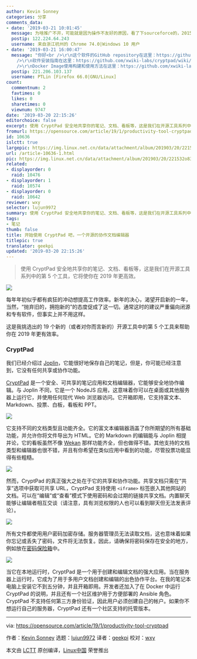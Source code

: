 ```yaml
---
author: Kevin Sonney
categories: 分享
comments_data:
- date: '2019-03-21 10:01:45'
  message: 为啥推广不开，可能就是因为操作不友好的原因，看了下sourceforce的，2015年的。反正我还没找到安装手册，以及下载位置，
  postip: 122.224.64.243
  username: 来自浙江杭州的 Chrome 74.0|Windows 10 用户
- date: '2019-03-21 16:00:47'
  message: "你好<br />\r\n这个软件的GitHub repository在这里：https://github.com/xwiki-labs/cryptpad<br
    />\r\n软件安装指南在这里：https://github.com/xwiki-labs/cryptpad/wiki/Installation-guide<br
    />\r\nDocker Image使用构建和使用方法在这里：https://github.com/xwiki-labs/cryptpad/blob/master/docs/cryptpad-docker.md"
  postip: 221.206.103.137
  username: PTLin [Firefox 66.0|GNU/Linux]
count:
  commentnum: 2
  favtimes: 0
  likes: 0
  sharetimes: 0
  viewnum: 9747
date: '2019-03-20 22:15:26'
editorchoice: false
excerpt: 使用 CryptPad 安全地共享你的笔记、文档、看板等，这是我们在开源工具系列中的第 5 个工具，它将使你在 2019 年更高效。
fromurl: https://opensource.com/article/19/1/productivity-tool-cryptpad
id: 10636
islctt: true
largepic: https://img.linux.net.cn/data/attachment/album/201903/20/221532o83zd9s89ypl9eq2.jpg
url: /article-10636-1.html
pic: https://img.linux.net.cn/data/attachment/album/201903/20/221532o83zd9s89ypl9eq2.jpg.thumb.jpg
related:
- displayorder: 0
  raid: 10476
- displayorder: 1
  raid: 10574
- displayorder: 0
  raid: 10642
reviewer: wxy
selector: lujun9972
summary: 使用 CryptPad 安全地共享你的笔记、文档、看板等，这是我们在开源工具系列中的第 5 个工具，它将使你在 2019 年更高效。
tags:
- 笔记
thumb: false
title: 开始使用 CryptPad 吧，一个开源的协作文档编辑器
titlepic: true
translator: geekpi
updated: '2019-03-20 22:15:26'
---
```



> 
> 使用 CryptPad 安全地共享你的笔记、文档、看板等，这是我们在开源工具系列中的第 5 个工具，它将使你在 2019 年更高效。
> 
> 
> 


![](/data/attachment/album/201903/20/221532o83zd9s89ypl9eq2.jpg)


每年年初似乎都有疯狂的冲动想提高工作效率。新年的决心，渴望开启新的一年，当然，“抛弃旧的，拥抱新的”的态度促成了这一切。通常这时的建议严重偏向闭源和专有软件，但事实上并不用这样。


这是我挑选出的 19 个新的（或者对你而言新的）开源工具中的第 5 个工具来帮助你在 2019 年更有效率。


### CryptPad


我们已经介绍过 [Joplin](https://opensource.com/article/19/1/productivity-tool-joplin)，它能很好地保存自己的笔记，但是，你可能已经注意到，它没有任何共享或协作功能。


[CryptPad](https://cryptpad.fr/index.html) 是一个安全、可共享的笔记应用和文档编辑器，它能够安全地协作编辑。与 Joplin 不同，它是一个 NodeJS 应用，这意味着你可以在桌面或其他服务器上运行它，并使用任何现代 Web 浏览器访问。它开箱即用，它支持富文本、Markdown、投票、白板，看板和 PPT。


![](/data/attachment/album/201903/20/221533qyns7qyrdn7dxys6.png)


它支持不同的文档类型且功能齐全。它的富文本编辑器涵盖了你所期望的所有基础功能，并允许你将文件导出为 HTML。它的 Markdown 的编辑能与 Joplin 相提并论，它的看板虽然不像 [Wekan](https://opensource.com/article/19/1/productivity-tool-wekan) 那样功能齐全，但也做得不错。其他支持的文档类型和编辑器也很不错，并且有你希望在类似应用中看到的功能，尽管投票功能显得有些粗糙。


![](/data/attachment/album/201903/20/221537mc72c1f10k70u67z.png)


然而，CryptPad 的真正强大之处在于它的共享和协作功能。共享文档只需在“共享”选项中获取可共享 URL，CryptPad 支持使用 `<iframe>` 标签嵌入其他网站的文档。可以在“编辑”或“查看”模式下使用密码和会过期的链接共享文档。内置聊天能够让编辑者相互交谈（请注意，具有浏览权限的人也可以看到聊天但无法发表评论）。


![](/data/attachment/album/201903/20/221539is8og0j88158g8ya.png)


所有文件都使用用户密码加密存储。服务器管理员无法读取文档，这也意味着如果你忘记或丢失了密码，文件将无法恢复。因此，请确保将密码保存在安全的地方，例如放在[密码保险箱](https://opensource.com/article/18/4/3-password-managers-linux-command-line)中。


![](/data/attachment/album/201903/20/221549em6tmcjit3qsimai.png)


当它在本地运行时，CryptPad 是一个用于创建和编辑文档的强大应用。当在服务器上运行时，它成为了用于多用户文档创建和编辑的出色协作平台。在我的笔记本电脑上安装它不到五分钟，并且开箱即用。开发者还加入了在 Docker 中运行 CryptPad 的说明，并且还有一个社区维护用于方便部署的 Ansible 角色。CryptPad 不支持任何第三方身份验证，因此用户必须创建自己的帐户。如果你不想运行自己的服务器，CryptPad 还有一个社区支持的托管版本。




---


via: <https://opensource.com/article/19/1/productivity-tool-cryptpad>


作者：[Kevin Sonney](https://opensource.com/users/ksonney "Kevin Sonney") 选题：[lujun9972](https://github.com/lujun9972) 译者：[geekpi](https://github.com/geekpi) 校对：[wxy](https://github.com/wxy)


本文由 [LCTT](https://github.com/LCTT/TranslateProject) 原创编译，[Linux中国](https://linux.cn/) 荣誉推出